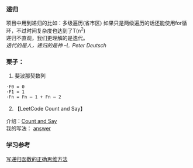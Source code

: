 ### 递归
项目中用到递归的比如：多级遍历(省市区)
如果只是两级遍历的话还能使用for循环，不过时间复杂度也达到了T(n<sup>2</sup>)<br>
递归不直观，我们更理解的是迭代。<br>
*迭代的是人，递归的是神
–L. Peter Deutsch*

### 栗子：
1. 斐波那契数列
```
·F0 = 0
·F1 = 1 
·Fn = Fn – 1 + Fn – 2
```
2. 【LeetCode Count and Say】

介绍：[Count and Say](https://leetcode.com/problems/count-and-say/)<br>
我的写法： [answer](https://github.com/fengye9729/LeetCode/blob/master/Easy/Count%20and%20Say.js)

### 学习参考
[写递归函数的正确思维方法](http://blog.csdn.net/vagrxie/article/details/8470798)